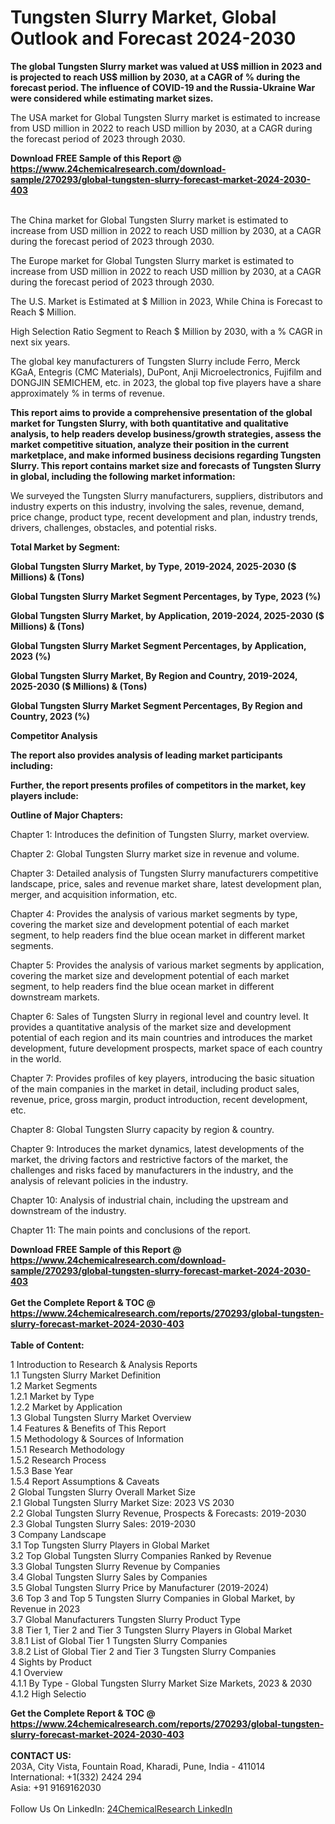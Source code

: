 <h1>Tungsten Slurry Market, Global Outlook and Forecast 2024-2030</h1><p><strong>The global Tungsten Slurry market was valued at US$ million in 2023 and is projected to reach US$ million by 2030, at a CAGR of % during the forecast period. The influence of COVID-19 and the Russia-Ukraine War were considered while estimating market sizes.</strong></p><p>
</p><p>The USA market for Global Tungsten Slurry market is estimated to increase from USD million in 2022 to reach USD million by 2030, at a CAGR during the forecast period of 2023 through 2030.</p><div><b>Download FREE Sample of this Report @ 
            <a href="https://www.24chemicalresearch.com/download-sample/270293/global-tungsten-slurry-forecast-market-2024-2030-403">
            https://www.24chemicalresearch.com/download-sample/270293/global-tungsten-slurry-forecast-market-2024-2030-403</a></b></div><br><p>
</p><p>The China market for Global Tungsten Slurry market is estimated to increase from USD million in 2022 to reach USD million by 2030, at a CAGR during the forecast period of 2023 through 2030.</p><p>
</p><p>The Europe market for Global Tungsten Slurry market is estimated to increase from USD million in 2022 to reach USD million by 2030, at a CAGR during the forecast period of 2023 through 2030.</p><p>
</p><p>The U.S. Market is Estimated at $ Million in 2023, While China is Forecast to Reach $ Million.</p><p>
High Selection Ratio Segment to Reach $ Million by 2030, with a % CAGR in next six years.</p><p>
The global key manufacturers of Tungsten Slurry include Ferro, Merck KGaA, Entegris (CMC Materials), DuPont, Anji Microelectronics, Fujifilm and DONGJIN SEMICHEM, etc. in 2023, the global top five players have a share approximately % in terms of revenue.</p><p>
<strong>This report aims to provide a comprehensive presentation of the global market for Tungsten Slurry, with both quantitative and qualitative analysis, to help readers develop business/growth strategies, assess the market competitive situation, analyze their position in the current marketplace, and make informed business decisions regarding Tungsten Slurry. This report contains market size and forecasts of Tungsten Slurry in global, including the following market information:</strong></p><p>
</p><p>
</p><p>We surveyed the Tungsten Slurry manufacturers, suppliers, distributors and industry experts on this industry, involving the sales, revenue, demand, price change, product type, recent development and plan, industry trends, drivers, challenges, obstacles, and potential risks.</p><p>
<strong>Total Market by Segment:</strong></p><p>
<strong>Global Tungsten Slurry Market, by Type, 2019-2024, 2025-2030 ($ Millions) &amp; (Tons)</strong></p><p>
<strong>Global Tungsten Slurry Market Segment Percentages, by Type, 2023 (%)</strong></p><p>
</p><p>
<strong>Global Tungsten Slurry Market, by Application, 2019-2024, 2025-2030 ($ Millions) &amp; (Tons)</strong></p><p>
<strong>Global Tungsten Slurry Market Segment Percentages, by Application, 2023 (%)</strong></p><p>
</p><p>
<strong>Global Tungsten Slurry Market, By Region and Country, 2019-2024, 2025-2030 ($ Millions) &amp; (Tons)</strong></p><p>
<strong>Global Tungsten Slurry Market Segment Percentages, By Region and Country, 2023 (%)</strong></p><p>
</p><p>
	</p><p>
<strong>Competitor Analysis</strong></p><p>
<strong>The report also provides analysis of leading market participants including:</strong></p><p>
</p><p>
<strong>Further, the report presents profiles of competitors in the market, key players include:</strong></p><p>
</p><p>
<strong>Outline of Major Chapters:</strong></p><p>
</p><p>Chapter 1: Introduces the definition of Tungsten Slurry, market overview.</p><p>
Chapter 2: Global Tungsten Slurry market size in revenue and volume.</p><p>
Chapter 3: Detailed analysis of Tungsten Slurry manufacturers competitive landscape, price, sales and revenue market share, latest development plan, merger, and acquisition information, etc.</p><p>
Chapter 4: Provides the analysis of various market segments by type, covering the market size and development potential of each market segment, to help readers find the blue ocean market in different market segments.</p><p>
Chapter 5: Provides the analysis of various market segments by application, covering the market size and development potential of each market segment, to help readers find the blue ocean market in different downstream markets.</p><p>
Chapter 6: Sales of Tungsten Slurry in regional level and country level. It provides a quantitative analysis of the market size and development potential of each region and its main countries and introduces the market development, future development prospects, market space of each country in the world.</p><p>
Chapter 7: Provides profiles of key players, introducing the basic situation of the main companies in the market in detail, including product sales, revenue, price, gross margin, product introduction, recent development, etc.</p><p>
Chapter 8: Global Tungsten Slurry capacity by region &amp; country.</p><p>
Chapter 9: Introduces the market dynamics, latest developments of the market, the driving factors and restrictive factors of the market, the challenges and risks faced by manufacturers in the industry, and the analysis of relevant policies in the industry.</p><p>
Chapter 10: Analysis of industrial chain, including the upstream and downstream of the industry.</p><p>
Chapter 11: The main points and conclusions of the report.</p><div><b>Download FREE Sample of this Report @ 
            <a href="https://www.24chemicalresearch.com/download-sample/270293/global-tungsten-slurry-forecast-market-2024-2030-403">
            https://www.24chemicalresearch.com/download-sample/270293/global-tungsten-slurry-forecast-market-2024-2030-403</a></b></div><br><div><b>Get the Complete Report & TOC @ 
            <a href="https://www.24chemicalresearch.com/reports/270293/global-tungsten-slurry-forecast-market-2024-2030-403">
            https://www.24chemicalresearch.com/reports/270293/global-tungsten-slurry-forecast-market-2024-2030-403</a></b></div><br>
            <b>Table of Content:</b><p>1 Introduction to Research & Analysis Reports<br />
    1.1 Tungsten Slurry Market Definition<br />
    1.2 Market Segments<br />
        1.2.1 Market by Type<br />
        1.2.2 Market by Application<br />
    1.3 Global Tungsten Slurry Market Overview<br />
    1.4 Features & Benefits of This Report<br />
    1.5 Methodology & Sources of Information<br />
        1.5.1 Research Methodology<br />
        1.5.2 Research Process<br />
        1.5.3 Base Year<br />
        1.5.4 Report Assumptions & Caveats<br />
2 Global Tungsten Slurry Overall Market Size<br />
    2.1 Global Tungsten Slurry Market Size: 2023 VS 2030<br />
    2.2 Global Tungsten Slurry Revenue, Prospects & Forecasts: 2019-2030<br />
    2.3 Global Tungsten Slurry Sales: 2019-2030<br />
3 Company Landscape<br />
    3.1 Top Tungsten Slurry Players in Global Market<br />
    3.2 Top Global Tungsten Slurry Companies Ranked by Revenue<br />
    3.3 Global Tungsten Slurry Revenue by Companies<br />
    3.4 Global Tungsten Slurry Sales by Companies<br />
    3.5 Global Tungsten Slurry Price by Manufacturer (2019-2024)<br />
    3.6 Top 3 and Top 5 Tungsten Slurry Companies in Global Market, by Revenue in 2023<br />
    3.7 Global Manufacturers Tungsten Slurry Product Type<br />
    3.8 Tier 1, Tier 2 and Tier 3 Tungsten Slurry Players in Global Market<br />
        3.8.1 List of Global Tier 1 Tungsten Slurry Companies<br />
        3.8.2 List of Global Tier 2 and Tier 3 Tungsten Slurry Companies<br />
4 Sights by Product<br />
    4.1 Overview<br />
        4.1.1 By Type - Global Tungsten Slurry Market Size Markets, 2023 & 2030<br />
        4.1.2 High Selectio</p><div><b>Get the Complete Report & TOC @ 
            <a href="https://www.24chemicalresearch.com/reports/270293/global-tungsten-slurry-forecast-market-2024-2030-403">
            https://www.24chemicalresearch.com/reports/270293/global-tungsten-slurry-forecast-market-2024-2030-403</a></b></div><br><b>CONTACT US:</b><br>
            203A, City Vista, Fountain Road, Kharadi, Pune, India - 411014<br>
            International: +1(332) 2424 294<br>
            Asia: +91 9169162030 <br><br>
            Follow Us On LinkedIn: <a href="https://www.linkedin.com/company/24chemicalresearch/">24ChemicalResearch LinkedIn</a>